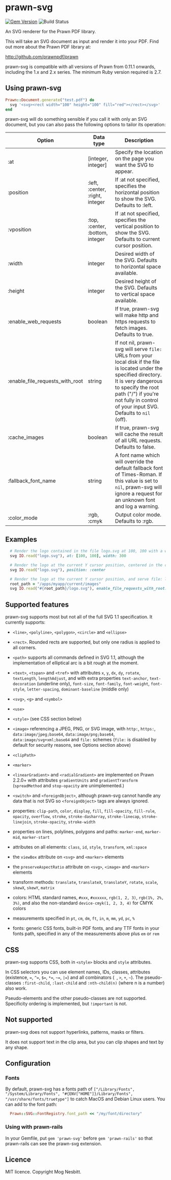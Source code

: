 # prawn-svg

[![Gem Version](https://badge.fury.io/rb/prawn-svg.svg)](https://badge.fury.io/rb/prawn-svg)
![Build Status](https://github.com/mogest/prawn-svg/actions/workflows/test.yml/badge.svg?branch=master)

An SVG renderer for the Prawn PDF library.

This will take an SVG document as input and render it into your PDF.  Find out more about the Prawn PDF library at:

  http://github.com/prawnpdf/prawn

prawn-svg is compatible with all versions of Prawn from 0.11.1 onwards, including the 1.x and 2.x series.
The minimum Ruby version required is 2.7.

## Using prawn-svg

```ruby
Prawn::Document.generate("test.pdf") do
  svg '<svg><rect width="100" height="100" fill="red"></rect></svg>'
end
```

prawn-svg will do something sensible if you call it with only an SVG document, but you can also
pass the following options to tailor its operation:

Option      | Data type | Description
----------- | --------- | -----------
:at         | [integer, integer] | Specify the location on the page you want the SVG to appear.
:position   | :left, :center, :right, integer | If :at not specified, specifies the horizontal position to show the SVG.  Defaults to :left.
:vposition  | :top, :center, :bottom, integer | If :at not specified, specifies the vertical position to show the SVG.  Defaults to current cursor position.
:width      | integer   | Desired width of the SVG.  Defaults to horizontal space available.
:height     | integer   | Desired height of the SVG.  Defaults to vertical space available.
:enable_web_requests | boolean | If true, prawn-svg will make http and https requests to fetch images.  Defaults to true.
:enable_file_requests_with_root | string | If not nil, prawn-svg will serve `file:` URLs from your local disk if the file is located under the specified directory. It is very dangerous to specify the root path ("/") if you're not fully in control of your input SVG.  Defaults to `nil` (off).
:cache_images | boolean   | If true, prawn-svg will cache the result of all URL requests. Defaults to false.
:fallback_font_name | string | A font name which will override the default fallback font of Times-Roman.  If this value is set to `nil`, prawn-svg will ignore a request for an unknown font and log a warning.
:color_mode | :rgb, :cmyk | Output color mode.  Defaults to :rgb.

## Examples

```ruby
  # Render the logo contained in the file logo.svg at 100, 100 with a width of 300
  svg IO.read("logo.svg"), at: [100, 100], width: 300

  # Render the logo at the current Y cursor position, centered in the current bounding box
  svg IO.read("logo.svg"), position: :center

  # Render the logo at the current Y cursor position, and serve file: links relative to its directory
  root_path = "/apps/myapp/current/images"
  svg IO.read("#{root_path}/logo.svg"), enable_file_requests_with_root: root_path
```

## Supported features

prawn-svg supports most but not all of the full SVG 1.1 specification.  It currently supports:

 - `<line>`, `<polyline>`, `<polygon>`, `<circle>` and `<ellipse>`

 - `<rect>`.  Rounded rects are supported, but only one radius is applied to all corners.

 - `<path>` supports all commands defined in SVG 1.1, although the
   implementation of elliptical arc is a bit rough at the moment.

 - `<text>`, `<tspan>` and `<tref>` with attributes `x`, `y`, `dx`, `dy`, `rotate`, `textLength`, `lengthAdjust`,
   and with extra properties `text-anchor`, `text-decoration` (underline only), `font-size`, `font-family`,
   `font-weight`, `font-style`, `letter-spacing`, `dominant-baseline` (middle only)

 - `<svg>`, `<g>` and `<symbol>`

 - `<use>`

 - `<style>` (see CSS section below)

 - `<image>` referencing a JPEG, PNG, or SVG image,  with `http:`, `https:`, `data:image/jpeg;base64`,
   `data:image/png;base64`, `data:image/svg+xml;base64` and `file:` schemes (`file:` is disabled by default for
   security reasons, see Options section above)

 - `<clipPath>`

 - `<marker>`

 - `<linearGradient>` and `<radialGradient>` are implemented on Prawn 2.2.0+ with attributes `gradientUnits` and
   `gradientTransform` (`spreadMethod` and `stop-opacity` are unimplemented.)

 - `<switch>` and `<foreignObject>`, although prawn-svg cannot handle any data that is not SVG so `<foreignObject>`
   tags are always ignored.

 - properties: `clip-path`, `color`, `display`, `fill`, `fill-opacity`, `fill-rule`, `opacity`, `overflow`,
   `stroke`, `stroke-dasharray`, `stroke-linecap`, `stroke-linejoin`, `stroke-opacity`, `stroke-width`

 - properties on lines, polylines, polygons and paths: `marker-end`, `marker-mid`, `marker-start`

 - attributes on all elements: `class`, `id`, `style`, `transform`, `xml:space`

 - the `viewBox` attribute on `<svg>` and `<marker>` elements

 - the `preserveAspectRatio` attribute on `<svg>`, `<image>` and `<marker>` elements

 - transform methods: `translate`, `translateX`, `translateY`, `rotate`, `scale`, `skewX`, `skewY`, `matrix`

 - colors: HTML standard names, `#xxx`, `#xxxxxx`, `rgb(1, 2, 3)`, `rgb(1%, 2%, 3%)`, and also the non-standard
   `device-cmyk(1, 2, 3, 4)` for CMYK colors

 - measurements specified in `pt`, `cm`, `dm`, `ft`, `in`, `m`, `mm`, `yd`, `pc`, `%`

 - fonts: generic CSS fonts, built-in PDF fonts, and any TTF fonts in your fonts path, specified in any of the
   measurements above plus `em` or `rem`

## CSS

prawn-svg supports CSS, both in `<style>` blocks and `style` attributes.

In CSS selectors you can use element names, IDs, classes, attributes (existence, `=`, `^=`, `$=`, `*=`, `~=`, `|=`)
and all combinators (` `, `>`, `+`, `~`).
The pseudo-classes `:first-child`, `:last-child` and `:nth-child(n)` (where n is a number) also work.

Pseudo-elements and the other pseudo-classes are not supported.  Specificity ordering is
implemented, but `!important` is not.

## Not supported

prawn-svg does not support hyperlinks, patterns, masks or filters.

It does not support text in the clip area, but you can clip shapes and text by any shape.

## Configuration

### Fonts

By default, prawn-svg has a fonts path of `["/Library/Fonts", "/System/Library/Fonts",
"#{ENV["HOME"]}/Library/Fonts", "/usr/share/fonts/truetype"]` to catch MacOS and Debian Linux users.  You can add
to the font path:

```ruby
  Prawn::SVG::FontRegistry.font_path << "/my/font/directory"
```

### Using with prawn-rails

In your Gemfile, put `gem 'prawn-svg'` before `gem 'prawn-rails'` so that prawn-rails can see the prawn-svg extension.

## Licence

MIT licence.  Copyright Mog Nesbitt.
